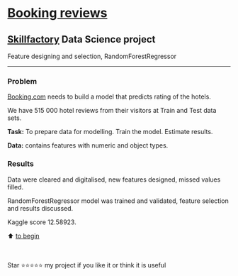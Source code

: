# [Booking reviews](https://www.kaggle.com/competitions/sf-booking/overview)
## [Skillfactory](https://skillfactory.ru) Data Science project

Feature designing and selection, RandomForestRegressor

<hr>
<p> </p>

### Problem  

[Booking.com](https://www.booking.com/) needs to build a model that predicts rating of the hotels. 

We have 515 000 hotel reviews from their visitors at Train and Test data sets.

**Task:** To prepare data for modelling. Train the model. Estimate results.

**Data:** contains features with numeric and object types.
<br>

### Results

Data were cleared and digitalised, new features designed, missed values filled.

RandomForestRegressor model was trained and validated, feature selection and results discussed.

Kaggle score 12.58923.
<br>

:arrow_up: [to begin](README.md#skillfactory-data-science-project)

<br><br>
Star ⭐️⭐️⭐️⭐️️⭐️ my project if you like it or think it is useful
